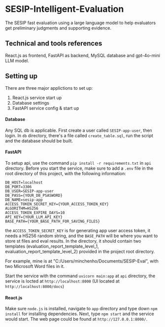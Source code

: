 # SESIP-Intelligent-Evaluation
The SESIP fast evaluation using a large language model to help evaluators get preliminary judgments and supporting evidence.

## Technical and tools references
React.js as frontend, FastAPI as backend, MySQL database and gpt-4o-mini LLM model.

## Setting up
There are three major applictions to set up:
1. React.js service start up
2. Database settings
3. FastAPI service config & start up

#### Database
Any SQL db is applicable. First create a user called `SESIP-app-user`, then login. In `db` directory, there's a file called `create_table.sql`, run the script and the database should be built.

#### FastAPI
To setup api, use the command `pip install -r requirements.txt` in `api` directory. Before you start the service, make sure to add a `.env` file in the root directory of this project, with the following information:
```
DB_HOST=localhost
DB_PORT=3306
DB_USER=SESIP-app-user
DB_PASS={YOUR_DB_PSASWORD}
DB_NAME=sesip-app
ACCESS_TOKEN_SECRET_KEY={YOUR_ACCESS_TOKEN_KEY}
ALGORITHM=HS256
ACCESS_TOKEN_EXPIRE_DAYS=10
API_KEY={YOUR_LLM_API_KEY}
BASE_PATH={YOUR_BASE_PATH_FOR_SAVING_FILES}
```
the `ACCESS_TOKEN_SECRET_KEY` is for generating app user access token, it needs a HS256 random string, and the `BASE_PATH` will be where you want to store st files and eval results. In the directory, it should contain two templates (evaluation_report_template_level_1, evaluation_report_template_level_2) provided in the project root directory.

For example, mine is at "C:/Users/minchenho/Documents/SESIP-Eval", with two Microsoft Word files in it.

Start the service with the command `uvicorn main:app` at `api` directory, the service is locted at `http://localhost:8000` (UI located at `http://localhost:8000/docs`)

#### React.js
Make sure `node.js` is installed, navigate to `app` directory and type down `npm install` for installing dependencies.
Next, type `npm start` and the service would start. The web page could be found at `http://127.0.0.1:8000/`.
